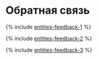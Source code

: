 # Обратная связь

{% include [entities-feedback-1](../_conref/conref/id-entities/feedback-1.md) %}


{% include [entities-feedback-2](../_conref/conref/id-entities/feedback-2.md) %}


{% include [entities-feedback-3](../_conref/conref/id-entities/feedback-3.md) %}


